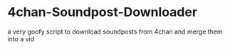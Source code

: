 # 4chan-Soundpost-Downloader
a very goofy script to download soundposts from 4chan and merge them into a vid
